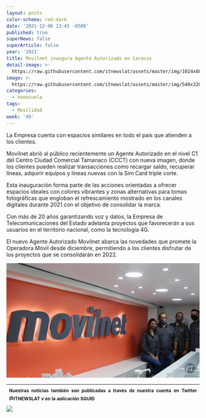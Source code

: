 ```yaml
---
layout: posts
color-schema: red-dark
date: '2021-12-06 13:45 -0500'
published: true
superNews: false
superArticle: false
year: '2021'
title: Movilnet inaugura Agente Autorizado en Caracas
detail-image: >-
  https://raw.githubusercontent.com/itnewslat/assets/master/img/1024x680/Tienda-Movilnet-g.jpg
image: >-
  https://raw.githubusercontent.com/itnewslat/assets/master/img/540x320/Tienda-Movilnet-p.jpg
categories:
  - Venezuela
tags:
  - Movilidad
week: '49'
---
```

La Empresa cuenta con espacios similares en todo el país que atienden a los clientes.

Movilnet abrió al público recientemente un Agente Autorizado en el nivel C1 del Centro Ciudad Comercial Tamanaco (CCCT) con nueva imagen, donde los clientes pueden realizar transacciones como recargar saldo, recuperar líneas, adquirir equipos y líneas nuevas con la Sim Card triple corte.

Esta inauguración forma parte de las acciones orientadas a ofrecer espacios ideales con colores vibrantes y zonas alternativas para tomas fotográficas que engloban el refrescamiento mostrado en los canales digitales durante 2021 con el objetivo de consolidar la marca.

Con más de 20 años garantizando voz y datos, la Empresa de Telecomunicaciones del Estado adelanta proyectos que favorecerán a sus usuarios en el territorio nacional, como la tecnología 4G.

El nuevo Agente Autorizado Movilnet abarca las novedades que promete la Operadora Móvil desde diciembre, permitiendo a los clientes disfrutar de los proyectos que se consolidarán en 2022.

![](https://raw.githubusercontent.com/itnewslat/assets/master/img/540x320/Tienda-Movilnet-p.jpg)

<table style="height: 42px;" width="569">
<tbody>
<tr>
<td style="text-align: justify;"><sub><strong>Nuestras noticias también son publicadas a través de nuestra cuenta en Twitter <a href="https://twitter.com/itnewslat?lang=es">@ITNEWSLAT</a> y en la aplicación <a href="https://squidapp.co/en/">SQUID</a></strong></sub></td>
</tr>
</tbody>
</table>

<img src="https://tracker.metricool.com/c3po.jpg?hash=56f88a41e39ab42c063cc51676587a04"/>